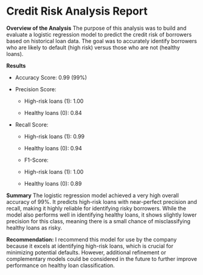 # **Credit Risk Analysis Report**

**Overview of the Analysis**
The purpose of this analysis was to build and evaluate a logistic regression model to predict the credit risk of borrowers based on historical loan data. The goal was to accurately identify borrowers who are likely to default (high risk) versus those who are not (healthy loans).

**Results**
* Accuracy Score: 0.99 (99%)

* Precision Score:

    * High-risk loans (1): 1.00

    * Healthy loans (0): 0.84

* Recall Score:

    * High-risk loans (1): 0.99

    * Healthy loans (0): 0.94

    * F1-Score:

    * High-risk loans (1): 1.00

    * Healthy loans (0): 0.89

**Summary**
The logistic regression model achieved a very high overall accuracy of 99%.
It predicts high-risk loans with near-perfect precision and recall, making it highly reliable for identifying risky borrowers. While the model also performs well in identifying healthy loans, it shows slightly lower precision for this class, meaning there is a small chance of misclassifying healthy loans as risky.

**Recommendation:**
I recommend this model for use by the company because it excels at identifying high-risk loans, which is crucial for minimizing potential defaults. However, additional refinement or complementary models could be considered in the future to further improve performance on healthy loan classification.